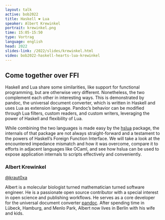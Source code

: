 ```yaml
---
layout: talk
active: bob2022
title: Haskell ❤️ Lua
speaker: Albert Krewinkel
portrait: krewinkel.png
time: 15:05-15:50
type: Vortrag
language: english
head: 2022
slides-link: /2022/slides/krewinkel.html
video: bob2022-haskell-hearts-lua-krewinkel
---
```


## Come together over FFI 

Haskell and Lua share some similarities, like support for functional
programming, but are otherwise very different. Nonetheless, the two
complement each other in interesting ways. This is demonstrated by
pandoc, the universal document converter, which is written in Haskell
and uses Lua as extension language. Pandoc’s behavior can be modified
through Lua filters, custom readers, and custom writers, leveraging
the power of Haskell and flexibility of Lua.

While combining the two languages is made easy by the
[hslua](https://hslua.org/) package, the internals of that package are
not always straight-forward and a testament to the powers of Haskell’s
Foreign Function Interface. We will take a look at the encountered
impedance mismatch and how it was overcome, compare it to efforts in
adjacent languages like OCaml, and see how hslua can be used to expose
application internals to scripts effectively and conveniently.

### Albert Krewinkel

[@kraut0xa](https://twitter.com/kraut0xa)

Albert is a molecular biologist turned mathematician turned software
engineer. He is a passionate open source contributor with a special
interest in open science and publishing workflows. He serves as a core
developer for the universal document converter
[pandoc](https://pandoc.org/). After spending time in Lübeck, Hamburg,
and Menlo Park, Albert now lives in Berlin with his wife and kids.

